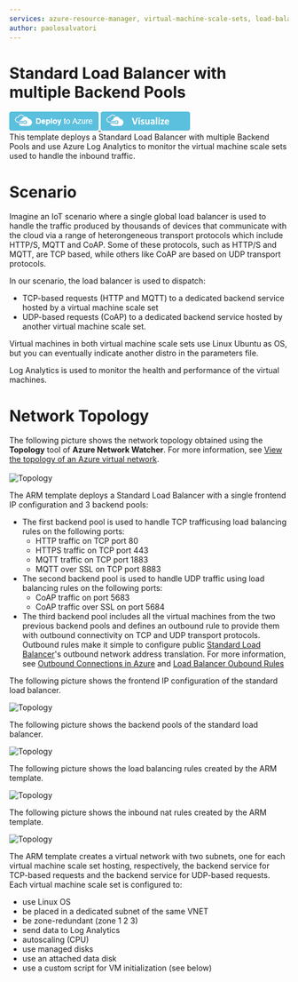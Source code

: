 ```yaml
---
services: azure-resource-manager, virtual-machine-scale-sets, load-balancer, azure-monitor, virtual-network
author: paolosalvatori
---
```


# Standard Load Balancer with multiple Backend Pools #
<a href="https://portal.azure.com/#create/Microsoft.Template/uri/https%3A%2F%2Fraw.githubusercontent.com%2Fpaolosalvatori%2Fstandard-load-balancer%2Fmaster%2Fazuredeploy.json" rel="nofollow">
<img src="https://raw.githubusercontent.com/Azure/azure-quickstart-templates/master/1-CONTRIBUTION-GUIDE/images/deploytoazure.png" style="max-width:100%;">
</a>
<a href="http://armviz.io/#/?load=https%3A%2F%2Fraw.githubusercontent.com%2Fpaolosalvatori%2Fstandard-load-balancer%2Fmaster%2Fazuredeploy.json" rel="nofollow">
<img src="https://raw.githubusercontent.com/Azure/azure-quickstart-templates/master/1-CONTRIBUTION-GUIDE/images/visualizebutton.png" style="max-width:100%;">
</a>
<br>
This template deploys a Standard Load Balancer with multiple Backend Pools and use Azure Log Analytics to monitor the virtual machine scale sets used to handle the inbound traffic.

# Scenario #
Imagine an IoT scenario where a single global load balancer is used to handle the traffic produced by thousands of devices that communicate with the cloud via a range of heterongeneous transport protocols which include HTTP/S, MQTT and CoAP. Some of these protocols, such as HTTP/S and MQTT, are TCP based, while others like CoAP are based on UDP transport protocols.

In our scenario, the load balancer is used to dispatch: 
- TCP-based requests (HTTP and MQTT) to a dedicated backend service hosted by a virtual machine scale set
- UDP-based requests (CoAP) to a dedicated backend service hosted by another virtual machine scale set.

Virtual machines in both virtual machine scale sets use Linux Ubuntu as OS, but you can eventually indicate another distro in the parameters file.

Log Analytics is used to monitor the health and performance of the virtual machines.

# Network Topology #
The following picture shows the network topology obtained using the **Topology** tool of **Azure Network Watcher**. For more information, see [View the topology of an Azure virtual network](https://docs.microsoft.com/en-us/azure/network-watcher/view-network-topology).
<br/>
<br/>
![Topology](https://raw.githubusercontent.com/paolosalvatori/standard-load-balancer/master/images/topology.png)
<br/>

The ARM template deploys a Standard Load Balancer with  a single frontend IP configuration and 3 backend pools:

- The first backend pool is used to handle TCP trafficusing load balancing rules on the following ports:
    - HTTP traffic on TCP port 80
    - HTTPS traffic on TCP port 443
    - MQTT traffic on TCP port 1883 
    - MQTT over SSL on TCP port 8883 
- The second backend pool is used to handle UDP traffic using load balancing rules on the following ports:
    - CoAP traffic on port 5683
    - CoAP traffic over SSL on port 5684
- The third backend pool includes all the virtual machines from the two previous backend pools and defines an outbound rule to provide them with outbound connectivity on TCP and UDP transport protocols. Outbound rules make it simple to configure public [Standard Load Balancer](https://docs.microsoft.com/en-us/azure/load-balancer/load-balancer-standard-overview)'s outbound network address translation. For more information, see [Outbound Connections in Azure](https://docs.microsoft.com/en-us/azure/load-balancer/load-balancer-outbound-connections) and [Load Balancer Oubound Rules](https://docs.microsoft.com/en-us/azure/load-balancer/load-balancer-outbound-rules-overview)


The following picture shows the frontend IP configuration of the standard load balancer.

![Topology](https://raw.githubusercontent.com/paolosalvatori/standard-load-balancer/master/images/frontendIpConfiguration.png)
<br/>

The following picture shows the backend pools of the standard load balancer.

![Topology](https://raw.githubusercontent.com/paolosalvatori/standard-load-balancer/master/images/backendPools.png)
<br/>


The following picture shows the load balancing rules created by the ARM template.

![Topology](https://raw.githubusercontent.com/paolosalvatori/standard-load-balancer/master/images/loadBalancingRules.png)
<br/>

The following picture shows the inbound nat rules created by the ARM template.

![Topology](https://raw.githubusercontent.com/paolosalvatori/standard-load-balancer/master/images/inboundNatRules.png)
<br/>

The ARM template creates a virtual network with two subnets, one for each virtual machine scale set hosting, respectively, the backend service for TCP-based requests and the backend service for UDP-based requests. Each virtual machine scale set is configured to: 
- use Linux OS
 - be placed in a dedicated subnet of the same VNET
 - be zone-redundant (zone 1 2 3)
 - send data to Log Analytics
 - autoscaling (CPU)
 - use managed disks
 - use an attached data disk
 - use a custom script for VM initialization (see below)